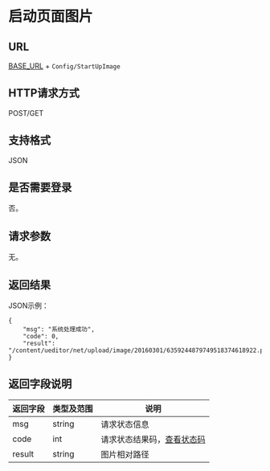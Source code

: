 # 启动页面图片

## URL
[BASE_URL](..) + `Config/StartUpImage`

## HTTP请求方式
POST/GET

## 支持格式
JSON

## 是否需要登录
否。

## 请求参数
无。

## 返回结果
JSON示例：
```
{
    "msg": "系统处理成功",
    "code": 0,
    "result": "/content/ueditor/net/upload/image/20160301/6359244879749518374618922.png"
}
```

## 返回字段说明
| 返回字段 | 类型及范围 | 说明 |
| -------- | ---------- | ---- |
| msg | string | 请求状态信息 |
| code | int | 请求状态结果码，[查看状态码](../状态结果码/index.html) |
| result | string | 图片相对路径 |
